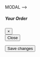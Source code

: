 MODAL -->
<div class="modal fade" id="myModal" tabindex="-1" role="dialog" aria-labelledby="exampleModalLabel" aria-hidden="true">
      <div class="modal-dialog" role="document">
        <div class="modal-content">
          <div class="modal-header">
            <h5 class="modal-title" id="exampleModalLabel">Your Order</h5>
            <button type="button" class="close" data-dismiss="modal" aria-label="Close">
        <span aria-hidden="true">&times;</span>
      </button>
          </div>
          <div class="modal-body">
<!-- Put the messages here -->
</div>
          <div class="modal-footer">
            <button type="button" class="btn btn-secondary" data-dismiss="modal">Close</button>

<button type="button" class="btn btn-primary">Save changes</button>
        </div>
        </div>
      </div>
    </div>
